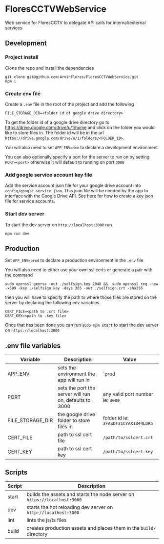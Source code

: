 # FloresCCTVWebService

Web service for FloresCCTV to delegate API calls for internal/external services

## Development

### Project install

Clone the repo and install the dependencies

```
git clone git@github.com:ArvinFlores/FloresCCTVWebService.git
npm i
```

### Create env file

Create a `.env` file in the root of the project and add the following

```
FILE_STORAGE_DIR=<folder id of google drive directory>
```

To get the folder id of a google drive directory go to https://drive.google.com/drive/u/1/home and click on the folder you would like to store files in. The folder id will be in the url `https://drive.google.com/drive/u/1/folders/<FOLDER_ID>`.

You will also need to set `APP_ENV=dev` to declare a development environment

You can also optionally specify a port for the server to run on by setting `PORT=<port>` otherwise it will default to running on port `3000`

### Add google service account key file

Add the service account json file for your google drive account into `config/google_service.json`. This json file will be needed by the app to interface with the Google Drive API. See [here](https://developers.google.com/workspace/guides/create-credentials#service-account) for how to create a key json file for service accounts.

### Start dev server

To start the dev server on `http://localhost:3000` run
```
npm run dev
```

## Production

Set `APP_ENV=prod` to declare a production environment in the `.env` file

You will also need to either use your own ssl certs or generate a pair with the command
```
sudo openssl genrsa -out ./selfsign.key 2048 &&  sudo openssl req -new -x509 -key ./selfsign.key -days 365 -out ./selfsign.crt -sha256
```

then you will have to specify the path to where those files are stored on the server by declaring the following env variables
```
CERT_FILE=<path to .crt file>
CERT_KEY=<path to .key file>
```

Once that has been done you can run `sudo npm start` to start the dev server on `https://localhost:3000`

## .env file variables
| Variable | Description | Value |
| ----------- | ----------- | ----------- |
| APP_ENV | sets the environment the app will run in | `prod | dev` |
| PORT | sets the port the server will run on, defaults to 3000 | any valid port number ie: `3000` |
| FILE_STORAGE_DIR | the google drive folder to store files in | folder id ie: `3FASDF31CYAX1344LDR5` |
| CERT_FILE | path to ssl cert file | `/path/to/sslcert.crt` |
| CERT_KEY | path to ssl cert key | `/path/to/sslcert.key` |

## Scripts

| Script      | Description |
| ----------- | ----------- |
| start | builds the assets and starts the node server on `https://localhost:3000` |
| dev | starts the hot reloading dev server on `http://localhost:3000` |
| lint | lints the js/ts files |
| build | creates production assets and places them in the `build/` directory |
